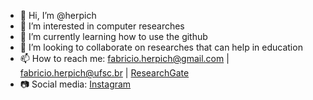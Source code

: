 - 👋 Hi, I’m @herpich
- 👀 I’m interested in computer researches 
- 🌱 I’m currently learning how to use the github
- 💞️ I’m looking to collaborate on researches that can help in education
- 📫 How to reach me: 
        fabricio.herpich@gmail.com | fabricio.herpich@ufsc.br | [ResearchGate](https://www.researchgate.net/profile/Fabricio-Herpich)
- 📷 Social media: [Instagram](https://www.instagram.com/fabricioherpich/)
        
<!---
herpich/herpich is a ✨ special ✨ repository because its `README.md` (this file) appears on your GitHub profile.
You can click the Preview link to take a look at your changes.
--->
